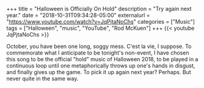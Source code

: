 +++
title = "Halloween is Officially On Hold"
description = "Try again next year."
date = "2018-10-31T09:34:28-05:00"
externalurl = "https://www.youtube.com/watch?v=JqPjtaNoChs"
categories = ["Music"]
tags = ["Halloween", "music", "YouTube", "Rod McKuen"]
+++
{{< youtube JqPjtaNoChs >}}

October, you have been one long, soggy mess. C'est la vie, I suppose. To commemorate what I anticipate to be tonight's non-event, I have chosen this song to be the official "hold" music of Halloween 2018, to be played in a continuous loop until one metaphorically throws up one's hands in disgust, and finally gives up the game. To pick it up again next year? Perhaps. But never quite in the same way.
